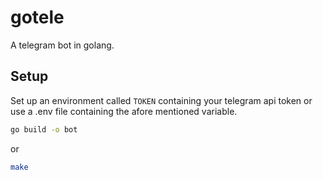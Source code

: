 # gotele

A telegram bot in golang.

## Setup

Set up an environment called `TOKEN` containing your telegram api token or use
a .env file containing the afore mentioned variable.

```sh
go build -o bot
```

or

```sh
make
```
